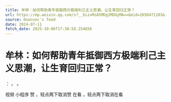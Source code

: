```yaml
---
title: 牟林：如何帮助青年抵御西方极端利己主义思潮，让生育回归正常？
url: https://mp.weixin.qq.com/s?__biz=MzA5MDg1MDUyMA==&mid=2650471103&idx=3&sn=50296991b66496858cdc631b34137cdd
source: Doonsec's feed
date: 2024-07-11
fetch_date: 2025-10-06T17:38:58.254656
---
```


# 牟林：如何帮助青年抵御西方极端利己主义思潮，让生育回归正常？

：
，
。

视频
小程序
赞
，轻点两下取消赞
在看
，轻点两下取消在看